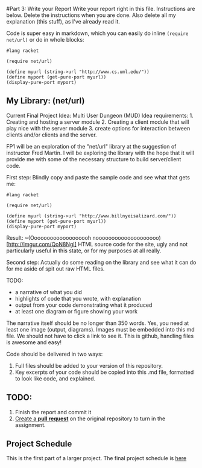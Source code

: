 
#Part 3: Write your Report
Write your report right in this file. Instructions are below. Delete the instructions when you are done. Also delete all my explanation (this stuff), as I've already read it.

Code is super easy in markdown, which you can easily do inline `(require net/url)` or do in whole blocks:
```
#lang racket

(require net/url)

(define myurl (string->url "http://www.cs.uml.edu/"))
(define myport (get-pure-port myurl))
(display-pure-port myport)
```

## My Library: (net/url)
Current Final Project Idea:  Multi User Dungeon (MUD)
Idea requirements: 
     1. Creating and hosting a server module
     2. Creating a client module that will play nice with the server module
     3. create options for interaction between clients and/or clients and the server.

FP1 will be an exploration of the "net/url" library at the suggestion of instructor Fred Martin.  I will be exploring the library with the hope that it will provide me with some of the necessary structure to build server/client code.


First step: Blindly copy and paste the sample code and see what that gets me:
```
#lang racket

(require net/url)

(define myurl (string->url "http://www.billnyeisalizard.com/"))
(define myport (get-pure-port myurl))
(display-pure-port myport)
```

Result: 
~(Ooooooooooooooooooh noooooooooooooooooooo)[http://imgur.com/QoN8NgI]
HTML source code for the site, ugly and not particularly useful in this state, or for my purposes at all really.

Second step:  Actually do some reading on the library and see what it can do for me aside of spit out raw HTML files.

TODO:
* a narrative of what you did
* highlights of code that you wrote, with explanation
* output from your code demonstrating what it produced
* at least one diagram or figure showing your work

The narrative itself should be no longer than 350 words. Yes, you need at least one image (output, diagrams). Images must be embedded into this md file. We should not have to click a link to see it. This is github, handling files is awesome and easy!

Code should be delivered in two ways:

1. Full files should be added to your version of this repository.
1. Key excerpts of your code should be copied into this .md file, formatted to look like code, and explained.

## TODO:
1. Finish the report and commit it
2. [Create a **pull request**][pull-request] on the original repository to turn in the assignment.

## Project Schedule
This is the first part of a larger project. The final project schedule is [here][schedule]

<!-- Links -->
[schedule]: https://github.com/oplS16projects/FP-Schedule
[markdown]: https://help.github.com/articles/markdown-basics/
[forking]: https://guides.github.com/activities/forking/
[ref-clone]: http://gitref.org/creating/#clone
[ref-commit]: http://gitref.org/basic/#commit
[ref-push]: http://gitref.org/remotes/#push
[pull-request]: https://help.github.com/articles/creating-a-pull-request
